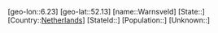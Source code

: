 ﻿---
location: [52.13,6.23]
type: City
tags:
- geo/City


SpocWebEntityId: 35456
isDeleted: false
confidential: public

---
[geo-lon::6.23]
[geo-lat::52.13]
[name::Warnsveld]
[State::]
[Country::[Netherlands](geo/Continent/Europe/Netherlands.md)]
[StateId::]
[Population::]
[Unknown::]

